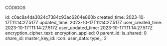 CÓDIGOS

id: c0ac8a4da3024c7384c93ac6204e860b
created_time: 2023-10-17T11:14:27.517Z
updated_time: 2023-10-17T11:14:27.517Z
user_created_time: 2023-10-17T11:14:27.517Z
user_updated_time: 2023-10-17T11:14:27.517Z
encryption_cipher_text: 
encryption_applied: 0
parent_id: 
is_shared: 0
share_id: 
master_key_id: 
icon: 
user_data: 
type_: 2